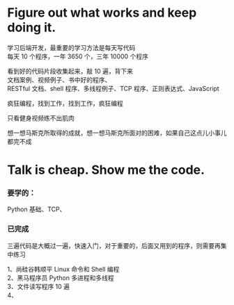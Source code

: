 
# Figure out what works and keep doing it.  


学习后端开发，最重要的学习方法是每天写代码  
每天 10 个程序，一年 3650 个，三年 10000 个程序  

看到好的代码片段收集起来，敲 10 遍，背下来  
文档案例、视频例子、书中好的程序、  
RESTful 文档、shell 程序、多线程例子、TCP 程序、正则表达式、JavaScript   


疯狂编程，找到工作，找到工作，疯狂编程  

只看健身视频练不出肌肉  

想一想马斯克所取得的成就，想一想马斯克所面对的困难，如果自己这点儿小事儿都完不成  

# Talk is cheap. Show me the code.  


### 要学的：
Python 基础、TCP、  




### 已完成

三遍代码是大概过一遍，快速入门，对于重要的，后面又用到的程序，则需要再集中练习  

1、尚硅谷韩顺平 Linux 命令和 Shell 编程  
2、黑马程序员 Python 多进程和多线程  
3、文件读写程序 10 遍  
4、








